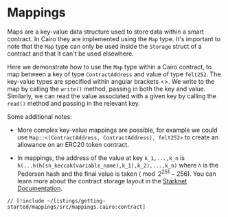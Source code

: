 # Mappings

Maps are a key-value data structure used to store data within a smart contract. In Cairo they are implemented using the `Map` type. It's important to note that the `Map` type can only be used inside the `Storage` struct of a contract and that it can't be used elsewhere.

Here we demonstrate how to use the `Map` type within a Cairo contract, to map between a key of type `ContractAddress` and value of type `felt252`. The key-value types are specified within angular brackets <>. We write to the map by calling the `write()` method, passing in both the key and value. Similarly, we can read the value associated with a given key by calling the `read()` method and passing in the relevant key.

Some additional notes:

- More complex key-value mappings are possible, for example we could use `Map::<(ContractAddress, ContractAddress), felt252>` to create an allowance on an ERC20 token contract.

- In mappings, the address of the value at key `k_1,...,k_n` is `h(...h(h(sn_keccak(variable_name),k_1),k_2),...,k_n)` where `ℎ` is the Pedersen hash and the final value is taken $( \bmod {2^{251}} - 256 )$. You can learn more about the contract storage layout in the [Starknet Documentation](https://docs.starknet.io/documentation/architecture_and_concepts/Smart_Contracts/contract-storage/#storage_variables).

```cairo
// [!include ~/listings/getting-started/mappings/src/mappings.cairo:contract]
```
